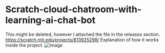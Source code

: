 # Scratch-cloud-chatroom-with-learning-ai-chat-bot


This might be deleted, however I attached the file in the releases section. https://scratch.mit.edu/projects/813925298/
Explanation of how it works inside the project.
![image](https://user-images.githubusercontent.com/62353445/224196726-b53a6bc4-b7de-4e18-b7cb-c95233492d24.png)

